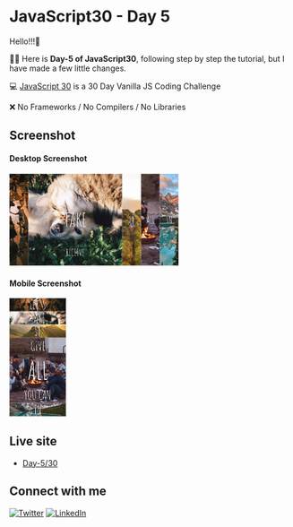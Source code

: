 # JavaScript30 - Day 5

Hello!!!:wave:

:woman_technologist: Here is **Day-5 of JavaScript30**, following step by step the tutorial, but I have made a few little changes.

:computer: [JavaScript 30](https://javascript30.com/) is a 30 Day Vanilla JS Coding Challenge

:x: No Frameworks / No Compilers / No Libraries

## Screenshot

#### Desktop Screenshot

<img src="./img/screenshot05.jpg" alt="screenshot05" style="width:60%;"/>

#### Mobile Screenshot

<img src="./img/screenshot05-01.jpg" alt="screenshot05-01" style="width:20%;"/>

## Live site

- [Day-5/30](https://melissavi08.github.io/javascript-30/day-5/index.html)

## Connect with me

<a href='https://twitter.com/melissa_vi2' target="_blank"><img alt='Twitter' src='https://img.shields.io/badge/melissa__vi2-100000?style=flat&logo=Twitter&logoColor=white&labelColor=00BFFF&color=FF69B4'/></a> <a href='https://www.linkedin.com/in/melissa-villegas' target="_blank"><img alt='LinkedIn' src='https://img.shields.io/badge/Melissa_Villegas-100000?style=flat&logo=LinkedIn&logoColor=white&labelColor=00BFFF&color=FF69B4'/></a>
